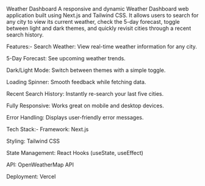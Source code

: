Weather Dashboard
A responsive and dynamic Weather Dashboard web application built using Next.js and Tailwind CSS.
It allows users to search for any city to view its current weather, check the 5-day forecast, toggle between light and dark themes, and quickly revisit cities through a recent search history.




Features:-
Search Weather: View real-time weather information for any city.

5-Day Forecast: See upcoming weather trends.

Dark/Light Mode: Switch between themes with a simple toggle.

Loading Spinner: Smooth feedback while fetching data.

Recent Search History: Instantly re-search your last five cities.

Fully Responsive: Works great on mobile and desktop devices.

Error Handling: Displays user-friendly error messages.



Tech Stack:-
Framework: Next.js

Styling: Tailwind CSS

State Management: React Hooks (useState, useEffect)

API: OpenWeatherMap API

Deployment: Vercel
